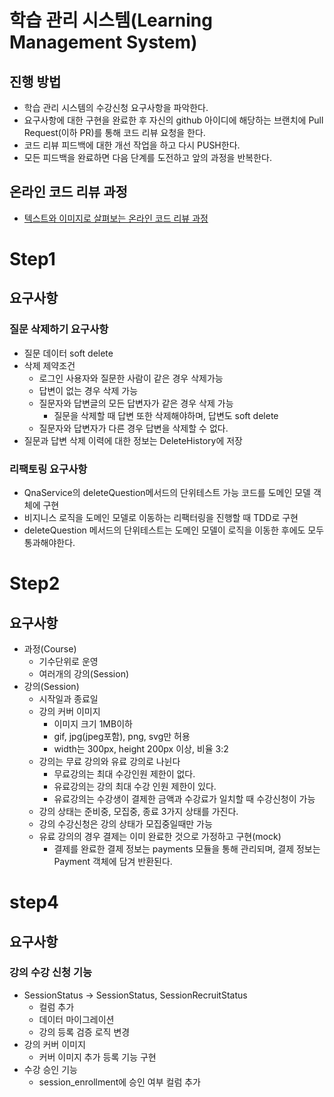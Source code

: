 # 학습 관리 시스템(Learning Management System)
## 진행 방법
* 학습 관리 시스템의 수강신청 요구사항을 파악한다.
* 요구사항에 대한 구현을 완료한 후 자신의 github 아이디에 해당하는 브랜치에 Pull Request(이하 PR)를 통해 코드 리뷰 요청을 한다.
* 코드 리뷰 피드백에 대한 개선 작업을 하고 다시 PUSH한다.
* 모든 피드백을 완료하면 다음 단계를 도전하고 앞의 과정을 반복한다.

## 온라인 코드 리뷰 과정
* [텍스트와 이미지로 살펴보는 온라인 코드 리뷰 과정](https://github.com/next-step/nextstep-docs/tree/master/codereview)


# Step1
## 요구사항
### 질문 삭제하기 요구사항
- 질문 데이터 soft delete
- 삭제 제약조건
  - 로그인 사용자와 질문한 사람이 같은 경우 삭제가능
  - 답변이 없는 경우 삭제 가능
  - 질문자와 답변글의 모든 답변자가 같은 경우 삭제 가능
    - 질문을 삭제할 때 답변 또한 삭제해야하며, 답변도 soft delete
  - 질문자와 답변자가 다른 경우 답변을 삭제할 수 없다.
- 질문과 답변 삭제 이력에 대한 정보는 DeleteHistory에 저장
### 리팩토링 요구사항
- QnaService의 deleteQuestion메서드의 단위테스트 가능 코드를 도메인 모델 객체에 구현
- 비지니스 로직을 도메인 모델로 이동하는 리팩터링을 진행할 때 TDD로 구현
- deleteQuestion 메서드의 단위테스트는 도메인 모델이 로직을 이동한 후에도 모두 통과해야한다.

# Step2
## 요구사항
- 과정(Course)
  - 기수단위로 운영
  - 여러개의 강의(Session)
- 강의(Session)
  - 시작일과 종료일
  - 강의 커버 이미지
    - 이미지 크기 1MB이하
    - gif, jpg(jpeg포함), png, svg만 허용
    - width는 300px, height 200px 이상, 비율 3:2 
  - 강의는 무료 강의와 유료 강의로 나뉜다
    - 무료강의는 최대 수강인원 제한이 없다.
    - 유료강의는 강의 최대 수강 인원 제한이 있다.
    - 유료강의는 수강생이 결제한 금액과 수강료가 일치할 때 수강신청이 가능
  - 강의 상태는 준비중, 모집중, 종료 3가지 상태를 가진다.
  - 강의 수강신청은 강의 상태가 모집중일때만 가능
  - 유료 강의의 경우 결제는 이미 완료한 것으로 가정하고 구현(mock)
    - 결제를 완료한 결제 정보는 payments 모듈을 통해 관리되며, 결제 정보는 Payment 객체에 담겨 반환된다.

# step4
## 요구사항
### 강의 수강 신청 기능
- SessionStatus -> SessionStatus, SessionRecruitStatus
  - 컬럼 추가
  - 데이터 마이그레이션
  - 강의 등록 검증 로직 변경
- 강의 커버 이미지
  - 커버 이미지 추가 등록 기능 구현
- 수강 승인 기능
  - session_enrollment에 승인 여부 컬럼 추가 